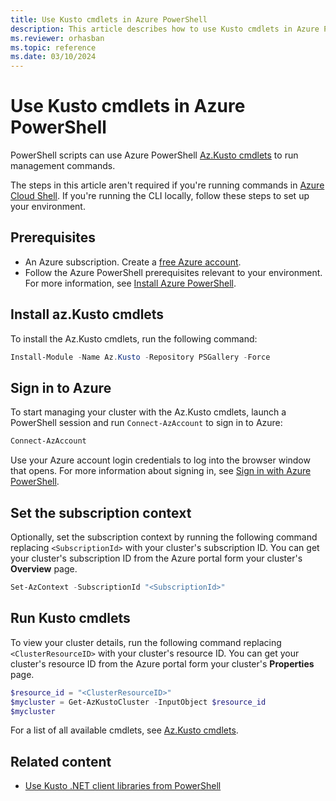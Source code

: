 ```yaml
---
title: Use Kusto cmdlets in Azure PowerShell
description: This article describes how to use Kusto cmdlets in Azure PowerShell in Azure Data Explorer.
ms.reviewer: orhasban
ms.topic: reference
ms.date: 03/10/2024
---
```

# Use Kusto cmdlets in Azure PowerShell

PowerShell scripts can use Azure PowerShell [Az.Kusto cmdlets](/powershell/module/az.kusto) to run management commands.

The steps in this article aren't required if you're running commands in [Azure Cloud Shell](https://shell.azure.com). If you're running the CLI locally, follow these steps to set up your environment.

## Prerequisites

* An Azure subscription. Create a [free Azure account](https://azure.microsoft.com/free/).
* Follow the Azure PowerShell prerequisites relevant to your environment. For more information, see [Install Azure PowerShell](/powershell/azure/install-azure-powershell).

## Install az.Kusto cmdlets

To install the Az.Kusto cmdlets, run the following command:

```powershell
Install-Module -Name Az.Kusto -Repository PSGallery -Force
```

## Sign in to Azure

To start managing your cluster with the Az.Kusto cmdlets, launch a PowerShell session and run `Connect-AzAccount` to sign in to Azure:

```powershell
Connect-AzAccount
```

Use your Azure account login credentials to log into the browser window that opens. For more information about signing in, see [Sign in with Azure PowerShell](/powershell/azure/install-azps-windows#sign-in).

## Set the subscription context

Optionally, set the subscription context by running the following command replacing `<SubscriptionId>` with your cluster's subscription ID. You can get your cluster's subscription ID from the Azure portal form your cluster's **Overview** page.

```powershell
Set-AzContext -SubscriptionId "<SubscriptionId>"
```

## Run Kusto cmdlets

To view your cluster details, run the following command replacing `<ClusterResourceID>` with your cluster's resource ID. You can get your cluster's resource ID from the Azure portal form your cluster's **Properties** page.

```powershell
$resource_id = "<ClusterResourceID>"
$mycluster = Get-AzKustoCluster -InputObject $resource_id
$mycluster
```

For a list of all available cmdlets, see [Az.Kusto cmdlets](/powershell/module/az.kusto).

## Related content

* [Use Kusto .NET client libraries from PowerShell](powershell.md)
